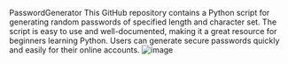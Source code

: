 PasswordGenerator
This GitHub repository contains a Python script for generating random passwords of specified length and character set. The script is easy to use and well-documented, making it a great resource for beginners learning Python. Users can generate secure passwords quickly and easily for their online accounts.
![image](https://user-images.githubusercontent.com/104504630/235354980-1d29bf8b-c603-4274-9159-ad531b256aa6.png)
